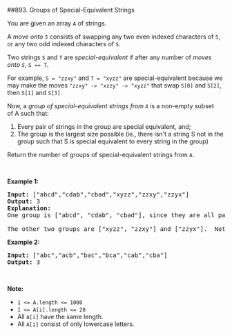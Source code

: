 ##893. Groups of Special-Equivalent Strings
<p>You are given an array <code>A</code> of strings.</p>

<p>A <em>move&nbsp;onto <code>S</code></em> consists of swapping any two even indexed characters of <code>S</code>, or any two odd indexed characters of <code>S</code>.</p>

<p>Two strings <code>S</code> and <code>T</code> are&nbsp;<em>special-equivalent</em>&nbsp;if after any number of <em>moves onto <code>S</code></em>, <code>S == T</code>.</p>

<p>For example, <code>S = &quot;zzxy&quot;</code> and <code>T = &quot;xyzz&quot;</code> are special-equivalent because we may make the moves <code>&quot;zzxy&quot; -&gt; &quot;xzzy&quot; -&gt; &quot;xyzz&quot;</code>&nbsp;that swap <code>S[0]</code> and <code>S[2]</code>, then <code>S[1]</code> and <code>S[3]</code>.</p>

<p>Now, a <em>group of special-equivalent strings from <code>A</code></em>&nbsp;is a non-empty subset of&nbsp;A such that:</p>

<ol>
	<li>Every pair of strings in the group are special equivalent, and;</li>
	<li>The group is the largest size possible (ie., there isn&#39;t a string S not in the group such that S is special equivalent to every string in the group)</li>
</ol>

<p>Return the number of groups of special-equivalent strings from <code>A</code>.</p>

<div>&nbsp;</div>

<div>
<p><strong>Example 1:</strong></p>

<pre>
<strong>Input: </strong><span id="example-input-1-1">[&quot;abcd&quot;,&quot;cdab&quot;,&quot;cbad&quot;,&quot;xyzz&quot;,&quot;zzxy&quot;,&quot;zzyx&quot;]</span>
<strong>Output: </strong><span id="example-output-1">3</span>
<strong>Explanation: </strong>
One group is [&quot;abcd&quot;, &quot;cdab&quot;, &quot;cbad&quot;], since they are all pairwise special equivalent, and none of the other strings are all pairwise special equivalent to these.

The other two groups are [&quot;xyzz&quot;, &quot;zzxy&quot;] and [&quot;zzyx&quot;].  Note that in particular, &quot;zzxy&quot; is not special equivalent to &quot;zzyx&quot;.
</pre>

<div>
<p><strong>Example 2:</strong></p>

<pre>
<strong>Input: </strong><span id="example-input-2-1">[&quot;abc&quot;,&quot;acb&quot;,&quot;bac&quot;,&quot;bca&quot;,&quot;cab&quot;,&quot;cba&quot;]</span>
<strong>Output: </strong><span id="example-output-2">3</span></pre>

<p>&nbsp;</p>
</div>
</div>

<div>
<div>
<div>
<div>
<p><strong>Note:</strong></p>

<ul>
	<li><code>1 &lt;= A.length &lt;= 1000</code></li>
	<li><code>1 &lt;= A[i].length &lt;= 20</code></li>
	<li>All <code>A[i]</code> have the same length.</li>
	<li>All <code>A[i]</code> consist of only lowercase letters.</li>
</ul>
</div>
</div>
</div>
</div>
